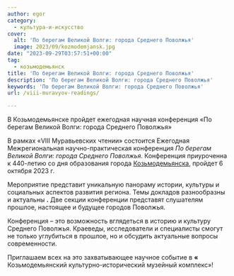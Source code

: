 ```yaml
---
author: egor
category:
  - культура-и-искусство
cover:
  alt: 'По берегам Великой Волги: города Среднего Поволжья'
  image: 2023/09/kozmodemjansk.jpg
date: "2023-09-29T03:57:51+00:00"
tag:
  - козьмодемьянск
title: 'По берегам Великой Волги: города Среднего Поволжья'
description: 'По берегам Великой Волги: города Среднего Поволжья'
keywords: 'По берегам Великой Волги: города Среднего Поволжья'
url: /viii-muravyov-readings/

---
```

В Козьмодемьянске пройдет ежегодная научная конференция «По берегам Великой Волги: города Среднего Поволжья»

В рамках «VIII Муравьевских чтении» состоится Ежегодная Межрегиональная научно-практическая конференция _По берегам Великой Волги: города Среднего Поволжья_. Конференция приуроченна к 440-летию со дня образования города [Козьмодемьянска](/benderiada/), пройдет 6 октября 2023 г.

Мероприятие представит уникальную панораму истории, культуры и социальных аспектов развития региона. Темы докладов разнообразны и актуальны **.** Две секции конференции представят слушателям прошлое, настоящее и будущее городов Поволжья.

Конференция – это возможность вглядеться в историю и культуру Среднего Поволжья. Краеведы, исследователи и специалисты смогут не только углубиться в прошлое, но и обсудить актуальные вопросы современности.

Приглашаем всех на это захватывающее научное событие в **«** Козьмодемьянский культурно-исторический музейный комплекс»!
